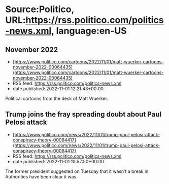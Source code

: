 # Source:Politico, URL:https://rss.politico.com/politics-news.xml, language:en-US

## November 2022
 - [https://www.politico.com/cartoons/2022/11/01/matt-wuerker-cartoons-november-2022-00064435](https://www.politico.com/cartoons/2022/11/01/matt-wuerker-cartoons-november-2022-00064435)
 - RSS feed: https://rss.politico.com/politics-news.xml
 - date published: 2022-11-01 12:21:43+00:00

Political cartoons from the desk of Matt Wuerker.

## Trump joins the fray spreading doubt about Paul Pelosi attack
 - [https://www.politico.com/news/2022/11/01/trump-paul-pelosi-attack-conspiracy-theory-00064417](https://www.politico.com/news/2022/11/01/trump-paul-pelosi-attack-conspiracy-theory-00064417)
 - RSS feed: https://rss.politico.com/politics-news.xml
 - date published: 2022-11-01 10:57:50+00:00

The former president suggested on Tuesday that it wasn’t a break in. Authorities have been clear it was.

